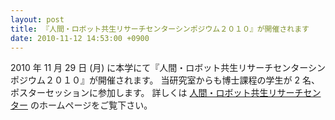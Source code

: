 ```yaml
---
layout: post
title: 『人間・ロボット共生リサーチセンターシンポジウム２０１０』が開催されます
date: 2010-11-12 14:53:00 +0900
---
```


2010 年 11 月 29 日 (月) に本学にて『人間・ロボット共生リサーチセンターシンポジウム２０１０』が開催されます。
当研究室からも博士課程の学生が 2 名、ポスターセッションに参加します。
詳しくは [人間・ロボット共生リサーチセンター](http://robot.tut.ac.jp/activity.html) のホームページをご覧下さい。